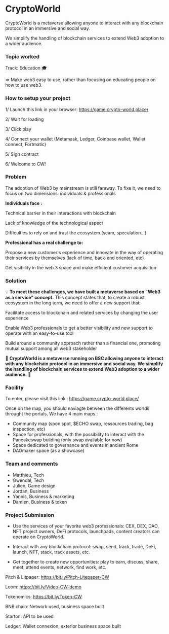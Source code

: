 # CryptoWorld

CryptoWorld is a metaverse allowing anyone to interact with any blockchain protocol in an immersive and social way. 

We simplify the handling of blockchain services to extend Web3 adoption to a wider audience.

### **Topic worked**
Track: Education 🎓

=> Make web3 easy to use, rather than focusing on educating people on how to use web3.


### **How to setup your project**

1/ Launch this link in your browser: https://game.crypto-world.place/

2/ Wait for loading

3/ Click play

4/ Connect your wallet (Metamask, Ledger, Coinbase wallet, Wallet connect, Fortmatic)

5/ Sign contract

6/ Welcome to CW!



### Problem

The adoption of Web3 by mainstream is still faraway. To fixe it, we need to focus on two dimensions: individuals & professionals


**Individuals face :**

Technical barrier in their interactions with blockchain 

Lack of knowledge of the technological aspect

Difficulties to rely on and trust the ecosystem (scam, speculation...)



**Professional has a real challenge to:**

Propose a new customer's experience and innovate in the way of operating their services by themselves (lack of time, back-end oriented, etc)

Get visibility in the web 3 space and make efficient customer acquisition



### Solution

💡 **To meet these challenges, we have built a metaverse based on "Web3 as a service" concept.**
This concept states that, to create a robust ecosystem in the long term, we need to offer a new support that:

Facilitate access to blockchain and related services by changing the user experience

Enable Web3 professionals to get a better visibility and new support to operate with an easy-to-use tool

Build around a community approach rather than a financial one, promoting mutual support among all web3 stakeholder


🌈 **CryptoWorld is a metaverse running on BSC allowing anyone to interact with any blockchain protocol in an immersive and social way. 
We simplify the handling of blockchain services to extend Web3 adoption to a wider audience.** 🌈

### Facility

To enter, please visit this link : https://game.crypto-world.place/

Once on the map, you should naviagte between the differents worlds throught the portals. We have 4 main maps :
- Community map (spon spot, $ECHO swap, ressources trading, bag inspection, etc)
- Space for professionals, with the possibility to interact with the Pancakeswap building (only swap available for now)
- Space dedicated to governance and events in ancient Rome
- DAOmaker space (as a showcase)


### Team and comments

- Matthieu, Tech
- Gwendal, Tech
- Julien, Game design
- Jordan, Business
- Yannis, Business & marketing
- Damien, Business & token


### Project Submission

- Use the services of your favorite web3 professionals: CEX, DEX, DAO, NFT project owners, DeFi protocols, launchpads, content creators can operate on CryptoWorld.

- Interact with any blockchain protocol: swap, send, track, trade, DeFi, launch, NFT, stack, track assets, etc.

- Get together to create new opportunities: play to earn, discuss, share, meet, attend events, network, find work, etc.

 
 
 Pitch & Litpaper: https://bit.ly/Pitch-Litepaper-CW
 
 Loom: https://bit.ly/Video-CW-demo
 
 Tokenomics: https://bit.ly/Token-CW

 

BNB chain: Network used, business space built 

Starton: API to be used

Ledger: Wallet connexion, exterior business space built

